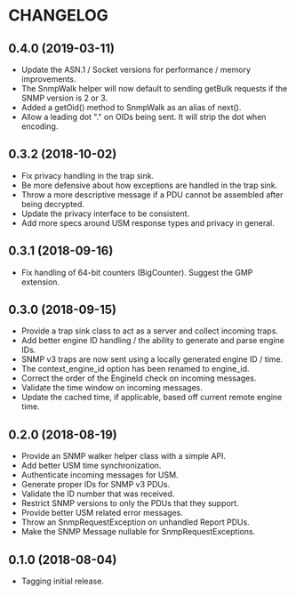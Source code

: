 CHANGELOG
=========

0.4.0 (2019-03-11)
------------------
* Update the ASN.1 / Socket versions for performance / memory improvements.
* The SnmpWalk helper will now default to sending getBulk requests if the SNMP version is 2 or 3.
* Added a getOid() method to SnmpWalk as an alias of next().
* Allow a leading dot "." on OIDs being sent. It will strip the dot when encoding.

0.3.2 (2018-10-02)
------------------
* Fix privacy handling in the trap sink.
* Be more defensive about how exceptions are handled in the trap sink.
* Throw a more descriptive message if a PDU cannot be assembled after being decrypted.
* Update the privacy interface to be consistent.
* Add more specs around USM response types and privacy in general.

0.3.1 (2018-09-16)
------------------
* Fix handling of 64-bit counters (BigCounter). Suggest the GMP extension.

0.3.0 (2018-09-15)
------------------
* Provide a trap sink class to act as a server and collect incoming traps.
* Add better engine ID handling / the ability to generate and parse engine IDs.
* SNMP v3 traps are now sent using a locally generated engine ID / time.
* The context_engine_id option has been renamed to engine_id.
* Correct the order of the EngineId check on incoming messages.
* Validate the time window on incoming messages.
* Update the cached time, if applicable, based off current remote engine time.

0.2.0 (2018-08-19)
------------------
* Provide an SNMP walker helper class with a simple API.
* Add better USM time synchronization.
* Authenticate incoming messages for USM.
* Generate proper IDs for SNMP v3 PDUs.
* Validate the ID number that was received.
* Restrict SNMP versions to only the PDUs that they support.
* Provide better USM related error messages.
* Throw an SnmpRequestException on unhandled Report PDUs.
* Make the SNMP Message nullable for SnmpRequestExceptions.

0.1.0 (2018-08-04)
------------------
* Tagging initial release.
